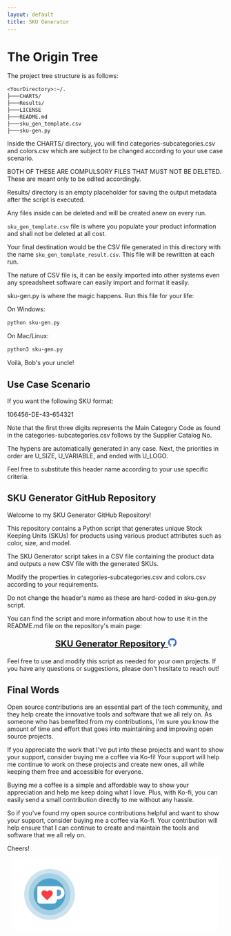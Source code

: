 ```yaml
---
layout: default
title: SKU Generator
---
```


<link rel="shortcut icon" type="image/x-icon" href="favicon.ico">

# The Origin Tree

The project tree structure is as follows:

```verbatim
<YourDirectory>:~/.
├───CHARTS/
├───Results/
├───LICENSE
├───README.md
├───sku_gen_template.csv
├───sku-gen.py

```

Inside the CHARTS/ directory, you will find categories-subcategories.csv and colors.csv which are subject to be changed according to your use case scenario.

BOTH OF THESE ARE COMPULSORY FILES THAT MUST NOT BE DELETED. These are meant only to be edited accordingly.

Results/ directory is an empty placeholder for saving the output metadata after the script is executed.

Any files inside can be deleted and will be created anew on every run.

`sku_gen_template.csv` file is where you populate your product information and shall not be deleted at all cost.

Your final destination would be the CSV file generated in this directory with the name `sku_gen_template_result.csv`. This file will be rewritten at each run.

The nature of CSV file is, it can be easily imported into other systems even any spreadsheet software can easily import and format it easily.

sku-gen.py is where the magic happens. Run this file for your life:

On Windows:

```bash
python sku-gen.py
```

On Mac/Linux:

```bash
python3 sku-gen.py
```

Voilà, Bob's your uncle!

## Use Case Scenario

If you want the following SKU format:

106456-DE-43-654321

Note that the first three digits represents the Main Category Code as found in the categories-subcategories.csv follows by the Supplier Catalog No.

The hypens are automatically generated in any case. Next, the priorities in order are U_SIZE, U_VARIABLE, and ended with U_LOGO.

Feel free to substitute this header name according to your use specific criteria.

## SKU Generator GitHub Repository

Welcome to my SKU Generator GitHub Repository!

This repository contains a Python script that generates unique Stock Keeping Units (SKUs) for products using various product attributes such as color, size, and model.

The SKU Generator script takes in a CSV file containing the product data and outputs a new CSV file with the generated SKUs.

Modify the properties in categories-subcategories.csv and colors.csv according to your requirements.

Do not change the header's name as these are hard-coded in sku-gen.py script.

You can find the script and more information about how to use it in the README.md file on the repository's main page:

<p align="center"; style="font-size:20px">
<a href="https://github.com/pizofreude/sku-generator"><b>SKU Generator Repository</b>
    <img src="./img/Github_icon-icons.com_66788.png" width="20" height="20" alt="GitHub Badge">
</a>
</p>

Feel free to use and modify this script as needed for your own projects. If you have any questions or suggestions, please don't hesitate to reach out!

## Final Words

Open source contributions are an essential part of the tech community, and they help create the innovative tools and software that we all rely on. As someone who has benefited from my contributions, I'm sure you know the amount of time and effort that goes into maintaining and improving open source projects.

If you appreciate the work that I've put into these projects and want to show your support, consider buying me a coffee via Ko-fi! Your support will help me continue to work on these projects and create new ones, all while keeping them free and accessible for everyone.

Buying me a coffee is a simple and affordable way to show your appreciation and help me keep doing what I love. Plus, with Ko-fi, you can easily send a small contribution directly to me without any hassle.

So if you've found my open source contributions helpful and want to show your support, consider buying me a coffee via Ko-fi. Your contribution will help ensure that I can continue to create and maintain the tools and software that we all rely on.

Cheers!

<p align="center">
<a href="https://ko-fi.com/pizofreude">
    <img src="./img/kofi.gif" alt="Ko-Fi Badge">
</a>
</p>
